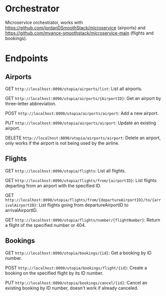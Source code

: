 # Orchestrator
Microservice orchestrator, works with https://github.com/jordanDSmoothStack/microservice (airports) and https://github.com/mvance-smoothstack/microservice-main (flights and bookings).

# Endpoints
## Airports

GET `http://localhost:8090/utopia/airports/list`: List all airports.

GET `http://localhost:8090/utopia/airports/{AirportID}`: Get an airport by three-letter abbreviation.

POST `http://localhost:8090/utopia/airports/airport`: Add a new airport.

PUT `http://localhost:8090/utopia/airports/airport`: Update an existing airport.

DELETE `http://localhost:8090/utopia/airports/airport`: Delete an airport, only works if the airport is not being used by the airline.

## Flights

GET `http://localhost:8090/utopia/flights`: List all flights.

GET `http://localhost:8090/utopia/flights/from/{airportID}`: List flights departing from an airport with the specified ID.

GET `http://localhost:8090/utopia/flights/from/{departureAirportID}/to/{arrivalAirportID}`: List flights going from departureAirportID to arrivalAirportID.

GET `http://localhost:8090/utopia/flights/number/{flightNumber}`: Return a flight of the specified number or 404.

## Bookings

GET `http://localhost:8090/utopia/bookings/{id}`: Get a booking by ID number.

POST `http://localhost:8090/utopia/bookings/flight/{id}`: Create a booking on the specified flight by its ID number.

PUT `http://localhost:8090/utopia/bookings/cancel/{id}`: Cancel an existing booking by ID number, doesn't work if already canceled.
